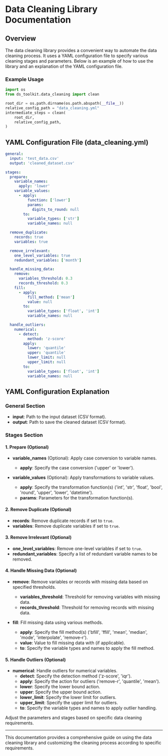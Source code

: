 # Data Cleaning Library Documentation

## Overview

The data cleaning library provides a convenient way to automate the data cleaning process. It uses a YAML configuration file to specify various cleaning stages and parameters. Below is an example of how to use the library and an explanation of the YAML configuration file.

### Example Usage

```python
import os
from ds_toolkit.data_cleaning import clean

root_dir = os.path.dirname(os.path.abspath(__file__))
relative_config_path = "data_cleaning.yml"
intermediate_steps = clean(
    root_dir,
    relative_config_path,
)
```

## YAML Configuration File (data_cleaning.yml)

```yml
general:
  input: 'test_data.csv'
  output: 'cleaned_dataset.csv'

stages:
  prepare:
    variable_names:
      apply: 'lower'
    variable_values:
      - apply:
          function: ['lower']
          params:
            digits_to_round: null
        to:
          variable_types: ['str']
          variable_names: null

  remove_duplicate:
    records: true
    variables: true

  remove_irrelevant:
    one_level_variables: true
    redundant_variables: ['month']

  handle_missing_data:
    remove:
      variables_threshold: 0.3
      records_threshold: 0.3
    fill:
      - apply:
          fill_method: ['mean']
          value: null
        to:
          variable_types: ['float', 'int']
          variable_names: null

  handle_outliers:
    numerical:
      - detect:
          method: 'z-score'
        apply:
          lower: 'quantile'
          upper: 'quantile'
          lower_limit: null
          upper_limit: null
        to:
          variable_types: ['float', 'int']
          variable_names: null
```
## YAML Configuration Explanation

### General Section

- **input**: Path to the input dataset (CSV format).
- **output**: Path to save the cleaned dataset (CSV format).

### Stages Section

#### 1. Prepare (Optional)

- **variable_names** (Optional): Apply case conversion to variable names.
  - **apply**: Specify the case conversion ('upper' or 'lower').

- **variable_values** (Optional): Apply transformations to variable values.
  - **apply**: Specify the transformation function(s) ('int', 'str', 'float', 'bool', 'round', 'upper', 'lower', 'datetime').
  - **params**: Parameters for the transformation function(s).

#### 2. Remove Duplicate (Optional)

- **records**: Remove duplicate records if set to `true`.
- **variables**: Remove duplicate variables if set to `true`.

#### 3. Remove Irrelevant (Optional)

- **one_level_variables**: Remove one-level variables if set to `true`.
- **redundant_variables**: Specify a list of redundant variable names to be removed.

#### 4. Handle Missing Data (Optional)

- **remove**: Remove variables or records with missing data based on specified thresholds.
  - **variables_threshold**: Threshold for removing variables with missing data.
  - **records_threshold**: Threshold for removing records with missing data.

- **fill**: Fill missing data using various methods.
  - **apply**: Specify the fill method(s) ('bfill', 'ffill', 'mean', 'median', 'mode', 'interpolate', 'remove-r').
  - **value**: Value to fill missing data with (if applicable).
  - **to**: Specify the variable types and names to apply the fill method.

#### 5. Handle Outliers (Optional)

- **numerical**: Handle outliers for numerical variables.
  - **detect**: Specify the detection method ('z-score', 'iqr').
  - **apply**: Specify the action for outliers ('remove-r', 'quantile', 'mean').
  - **lower**: Specify the lower bound action.
  - **upper**: Specify the upper bound action.
  - **lower_limit**: Specify the lower limit for outliers.
  - **upper_limit**: Specify the upper limit for outliers.
  - **to**: Specify the variable types and names to apply outlier handling.

Adjust the parameters and stages based on specific data cleaning requirements.

---

This documentation provides a comprehensive guide on using the data cleaning library and customizing the cleaning process according to specific requirements.
